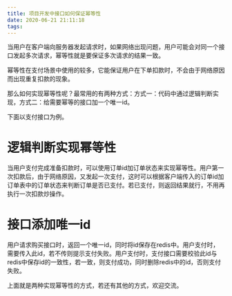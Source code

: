 ```yaml
---
title: 项目开发中接口如何保证幂等性
date: 2020-06-21 21:11:18
tags:
---
```


当用户在客户端向服务器发起请求时，如果网络出现问题，用户可能会对同一个接口发起多次请求，幂等性就是要保证多次请求的结果一致。

<!--more-->

幂等性在支付场景中使用的较多，它能保证用户在下单扣款时，不会由于网络原因而出现重复扣款的现象。

那么如何实现幂等性呢？最常用的有两种方式：方式一：代码中通过逻辑判断实现，方式二：给需要幂等的接口加一个唯一id。

下面以支付接口为例。

# 逻辑判断实现幂等性

当用户支付完成准备扣款时，可以使用订单id加订单状态来实现幂等性。用户第一次扣款后，由于网络原因，又发起一次支付，这时可以根据客户端传入的订单id加订单表中的订单状态来判断订单是否已支付。若已支付，则返回结果就行，不用再执行一次扣款炒操作。



# 接口添加唯一id

用户请求购买接口时，返回一个唯一id，同时将id保存在redis中。用户支付时，需要传入此id，若不传则提示支付失败。用户支付时，支付接口需要校验此id与redis中保存id的一致性，若一致，则支付成功，同时删除redis中的id，否则支付失败。



上面就是两种实现幂等性的方式，若还有其他的方式，欢迎交流。